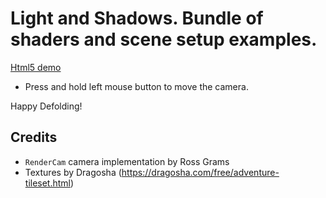 # Light and Shadows. Bundle of shaders and scene setup examples.

[Html5 demo](https://dragosha.com/defold/Light_and_Shadows/)

- Press and hold left mouse button to move the camera.


Happy Defolding!

## Credits

* `RenderCam` camera implementation by Ross Grams
* Textures by Dragosha (https://dragosha.com/free/adventure-tileset.html)
